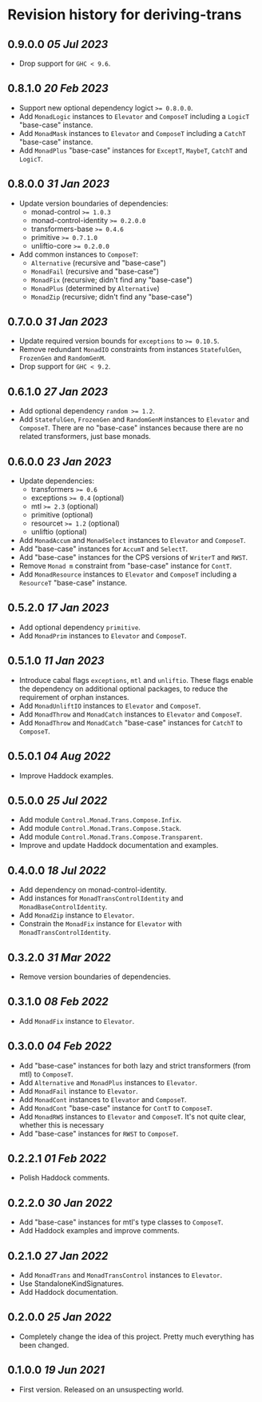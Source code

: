 # Revision history for deriving-trans

## 0.9.0.0 *05 Jul 2023*

* Drop support for `GHC < 9.6`.

## 0.8.1.0 *20 Feb 2023*

* Support new optional dependency logict `>= 0.8.0.0`.
* Add `MonadLogic` instances to `Elevator` and `ComposeT` including a `LogicT` "base-case" instance.
* Add `MonadMask` instances to `Elevator` and `ComposeT` including a `CatchT` "base-case" instance.
* Add `MonadPlus` "base-case" instances for `ExceptT`, `MaybeT`, `CatchT` and `LogicT`.

## 0.8.0.0 *31 Jan 2023*

* Update version boundaries of dependencies:
  - monad-control `>= 1.0.3`
  - monad-control-identity `>= 0.2.0.0`
  - transformers-base `>= 0.4.6`
  - primitive `>= 0.7.1.0`
  - unliftio-core `>= 0.2.0.0`
* Add common instances to `ComposeT`:
  - `Alternative` (recursive and "base-case")
  - `MonadFail` (recursive and "base-case")
  - `MonadFix` (recursive; didn't find any "base-case")
  - `MonadPlus` (determined by `Alternative`)
  - `MonadZip` (recursive; didn't find any "base-case")

## 0.7.0.0 *31 Jan 2023*

* Update required version bounds for `exceptions` to `>= 0.10.5`.
* Remove redundant `MonadIO` constraints from instances `StatefulGen`, `FrozenGen` and `RandomGenM`.
* Drop support for `GHC < 9.2`.

## 0.6.1.0 *27 Jan 2023*

* Add optional dependency `random >= 1.2`.
* Add `StatefulGen`, `FrozenGen` and `RandomGenM` instances to `Elevator` and `ComposeT`.
  There are no "base-case" instances because there are no related transformers, just base monads.

## 0.6.0.0 *23 Jan 2023*

* Update dependencies:
  - transformers `>= 0.6`
  - exceptions `>= 0.4` (optional)
  - mtl `>= 2.3` (optional)
  - primitive (optional)
  - resourcet `>= 1.2` (optional)
  - unliftio (optional)
* Add `MonadAccum` and `MonadSelect` instances to `Elevator` and `ComposeT`.
* Add "base-case" instances for `AccumT` and `SelectT`.
* Add "base-case" instances for the CPS versions of `WriterT` and `RWST`.
* Remove `Monad m` constraint from "base-case" instance for `ContT`.
* Add `MonadResource` instances to `Elevator` and `ComposeT` including a `ResourceT` "base-case" instance.

## 0.5.2.0 *17 Jan 2023*

* Add optional dependency `primitive`.
* Add `MonadPrim` instances to `Elevator` and `ComposeT`.

## 0.5.1.0 *11 Jan 2023*

* Introduce cabal flags `exceptions`, `mtl` and `unliftio`.
  These flags enable the dependency on additional optional packages, to reduce the requirement of orphan instances.
* Add `MonadUnliftIO` instances to `Elevator` and `ComposeT`.
* Add `MonadThrow` and `MonadCatch` instances to `Elevator` and `ComposeT`.
* Add `MonadThrow` and `MonadCatch` "base-case" instances for `CatchT` to `ComposeT`.

## 0.5.0.1 *04 Aug 2022*

* Improve Haddock examples.

## 0.5.0.0 *25 Jul 2022*

* Add module `Control.Monad.Trans.Compose.Infix`.
* Add module `Control.Monad.Trans.Compose.Stack`.
* Add module `Control.Monad.Trans.Compose.Transparent`.
* Improve and update Haddock documentation and examples.

## 0.4.0.0 *18 Jul 2022*

* Add dependency on monad-control-identity.
* Add instances for `MonadTransControlIdentity` and `MonadBaseControlIdentity`.
* Add `MonadZip` instance to `Elevator`.
* Constrain the `MonadFix` instance for `Elevator` with `MonadTransControlIdentity`.

## 0.3.2.0 *31 Mar 2022*

* Remove version boundaries of dependencies.

## 0.3.1.0 *08 Feb 2022*

* Add `MonadFix` instance to `Elevator`.

## 0.3.0.0 *04 Feb 2022*

* Add "base-case" instances for both lazy and strict transformers (from mtl) to `ComposeT`.
* Add `Alternative` and `MonadPlus` instances to `Elevator`.
* Add `MonadFail` instance to `Elevator`.
* Add `MonadCont` instances to `Elevator` and `ComposeT`.
* Add `MonadCont` "base-case" instance for `ContT` to `ComposeT`.
* Add `MonadRWS` instances to `Elevator` and `ComposeT`. It's not quite clear, whether this is necessary
* Add "base-case" instances for `RWST` to `ComposeT`.

## 0.2.2.1 *01 Feb 2022*

* Polish Haddock comments.

## 0.2.2.0 *30 Jan 2022*

* Add "base-case" instances for mtl's type classes to `ComposeT`.
* Add Haddock examples and improve comments.

## 0.2.1.0 *27 Jan 2022*

* Add `MonadTrans` and `MonadTransControl` instances to `Elevator`.
* Use StandaloneKindSignatures.
* Add Haddock documentation.

## 0.2.0.0 *25 Jan 2022*

* Completely change the idea of this project. Pretty much everything has been changed.

## 0.1.0.0 *19 Jun 2021*

* First version. Released on an unsuspecting world.
